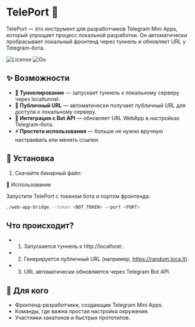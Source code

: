 # TelePort 🚀

TelePort — это инструмент для разработчиков Telegram Mini Apps, который упрощает процесс локальной разработки. Он автоматически пробрасывает локальный фронтенд через туннель и обновляет URL у Telegram-бота.

![License](https://img.shields.io/badge/license-MIT-green) 
![Go](https://img.shields.io/badge/Go-1.18%2B-blue)

## ✨ Возможности

- **🚀 Туннелирование** — запускает туннель к локальному серверу через localtunnel.
- **🔗 Публичный URL** — автоматически получает публичный URL для доступа к локальному серверу.
- **🤖 Интеграция с Bot API** — обновляет URL WebApp в настройках Telegram-бота.
- **⚡ Простота использования** — больше не нужно вручную настраивать или менять ссылки.

## 🔧 Установка

1. Скачайте бинарный файл:


🚀 Использование

Запустите TelePort с токеном бота и портом фронтенда:
```bash
./web-app-bridge --token <BOT_TOKEN> --port <PORT>
```

## Что происходит?
- 1. Запускается туннель к http://localhost:<PORT>.
- 2. Генерируется публичный URL (например, https://random.loca.lt).
- 3. URL автоматически обновляется через Telegram Bot API.

## 🎯 Для кого
* Фронтенд-разработчики, создающие Telegram Mini Apps.
* Команды, где важна простая настройка окружения.
* Участники хакатонов и быстрых прототипов.